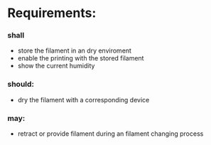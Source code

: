 
# Requirements:

### shall
 - store the filament in an dry enviroment
 - enable the printing with the stored filament
 - show the current humidity

 ### should:
  - dry the filament with a corresponding device

 ### may:
  - retract or provide filament during an filament changing process

